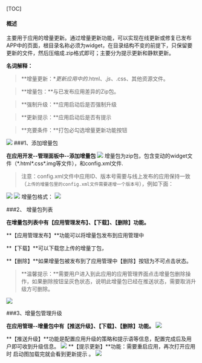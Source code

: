 ﻿[TOC]
 
 
#### 概述
 主要用于应用的增量更新。通过增量更新功能，可以实现在线更新或修复已发布APP中的页面，根目录名称必须为widget，在目录结构不变的前提下，只保留要更新的文件，然后压缩成.zip格式即可；主要分为提示更新和静默更新。


**名词解释：**

 >**增量更新：**更新应用中的*.html、*.js、*.css、其他资源文件。

>  **增量包：**与已发布应用差异的Zip包。

 > **强制升级：**应用启动后是否强制升级

 > **更新提示：**应用启动后是否有提示

> **充要条件：**打包必勾选增量更新功能按钮

![](http://newdocx.appcan.cn/docximg/155306u2015t1o28c.png)
###1、添加增量包

 **在应用开发--管理面板中--添加增量包**
![](http://newdocx.appcan.cn/docximg/183511f2015h1a12f.png)
增量包为zip包，包含变动的widget文件（*.html\*.css\*.img等文件），和config.xml文件.

> 注意：config.xml文件中应用ID、版本号需要与线上发布的应用保持一致（`上传的增量包里的config.xml文件需要递增一个版本号`），例如下面：

![](http://newdocx.appcan.cn/docximg/184955s2015u1i12n.jpg)
![](http://newdocx.appcan.cn/docximg/094449c2015k1i26g.png)
增量包格式：
![](http://newdocx.appcan.cn/docximg/183538p2015v1b12x.jpg)


###2、 增量包列表

**在增量包列表中有【应用管理发布】、【下载】、【删除】功能。**

**【应用管理发布】**功能可以将增量包发布到应用管理中

**【下载】**可以下载您上传的增量丁包，

**【删除】**如果增量包被发布到了应用管理中【删除】按钮为不可点击状态。

> **温馨提示：**需要用户进入到此应用的应用管理界面点击增量包删除操作，如果删除按钮呈灰色状态，说明此增量包已经在推送状态，需要取消升级方可删除。

![](http://newdocx.appcan.cn/docximg/185023d2015r1n12l.png)

###3、增量包管理升级

**在应用管理--增量包中有【推送升级】、【下载】、【删除】功能。**
![](http://newdocx.appcan.cn/docximg/185558s2015u1y12d.jpg)


**【推送升级】**功能是配置应用升级的策略和提示语等信息，配置完成后及用户即可收到升级信息。
![](http://newdocx.appcan.cn/docximg/185619o2015n1x12h.jpg)
**【提示更新】**功能：需要重启应用，再次打开应用时 启动图加载完就会看到更新提示 。
![](http://newdocx.appcan.cn/docximg/102401y2015m4z26o.jpg)
